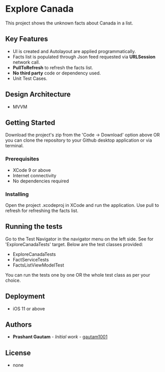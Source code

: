 # Explore Canada

This project shows the unknown facts about Canada in a list. 

## Key Features

- UI is created and Autolayout are applied programmatically.
- Facts list is populated through Json feed requested via **URLSession** network call.
- **PullToRefresh** to refresh the facts list.
- **No third party** code or dependency used.
- Unit Test Cases.

## Design Architecture 

- MVVM

 ## Getting Started

 Download the project's zip from the 'Code -> Download' option above OR you can clone the repository to your Github desktop application or via terminal. 

 ### Prerequisites

 - XCode 9 or above
 - Internet connectivity
 - No dependencies required

 ### Installing
Open the project .xcodeproj in XCode and run the application. Use pull to refresh for refreshing the facts list.

 ## Running the tests

 Go to the Test Navigator in the navigator menu on the left side. See for 'ExploreCanadaTests' target. Below are the test classes provided:
 - ExploreCanadaTests
 - FactServiceTests
 - FactsListViewModelTest
 
 You can run the tests one by one OR the whole test class as per your choice.

 ## Deployment

 - iOS 11 or above

 ## Authors

 * **Prashant Gautam** - *Initial work* - [gautam1001](https://github.com/gautam1001)

 ## License

 - none


